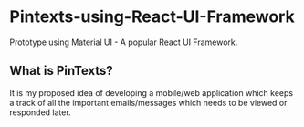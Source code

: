 # Pintexts-using-React-UI-Framework

Prototype using Material UI - A popular React UI Framework.

## What is PinTexts?

It is my proposed idea of developing a mobile/web application which keeps a track of all the important emails/messages which needs to be viewed or responded later.
